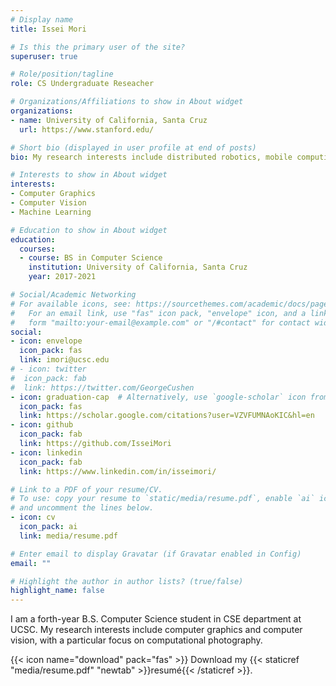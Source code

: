 ```yaml
---
# Display name
title: Issei Mori

# Is this the primary user of the site?
superuser: true

# Role/position/tagline
role: CS Undergraduate Reseacher

# Organizations/Affiliations to show in About widget
organizations:
- name: University of California, Santa Cruz
  url: https://www.stanford.edu/

# Short bio (displayed in user profile at end of posts)
bio: My research interests include distributed robotics, mobile computing and programmable matter.

# Interests to show in About widget
interests:
- Computer Graphics
- Computer Vision
- Machine Learning

# Education to show in About widget
education:
  courses:
  - course: BS in Computer Science
    institution: University of California, Santa Cruz
    year: 2017-2021

# Social/Academic Networking
# For available icons, see: https://sourcethemes.com/academic/docs/page-builder/#icons
#   For an email link, use "fas" icon pack, "envelope" icon, and a link in the
#   form "mailto:your-email@example.com" or "/#contact" for contact widget.
social:
- icon: envelope
  icon_pack: fas
  link: imori@ucsc.edu
# - icon: twitter
#  icon_pack: fab
#  link: https://twitter.com/GeorgeCushen
- icon: graduation-cap  # Alternatively, use `google-scholar` icon from `ai` icon pack
  icon_pack: fas
  link: https://scholar.google.com/citations?user=VZVFUMNAoKIC&hl=en
- icon: github
  icon_pack: fab
  link: https://github.com/IsseiMori
- icon: linkedin
  icon_pack: fab
  link: https://www.linkedin.com/in/isseimori/

# Link to a PDF of your resume/CV.
# To use: copy your resume to `static/media/resume.pdf`, enable `ai` icons in `params.toml`, 
# and uncomment the lines below.
- icon: cv
  icon_pack: ai
  link: media/resume.pdf

# Enter email to display Gravatar (if Gravatar enabled in Config)
email: ""

# Highlight the author in author lists? (true/false)
highlight_name: false
---
```


I am a forth-year B.S. Computer Science student in CSE department at UCSC. My research interests include computer graphics and computer vision, with a particular focus on computational photography. 

{{< icon name="download" pack="fas" >}} Download my {{< staticref "media/resume.pdf" "newtab" >}}resumé{{< /staticref >}}.
